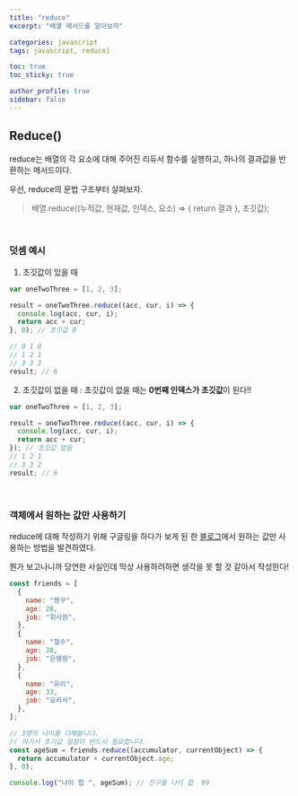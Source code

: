 ```yaml
---
title: "reduce"
excerpt: "배열 메서드를 알아보자"

categories: javascript
tags: javascript, reduce]

toc: true
toc_sticky: true

author_profile: true
sidebar: false
---
```


## Reduce()

reduce는 배열의 각 요소에 대해 주어진 리듀서 함수를 실행하고, 하나의 결과값을 반환하는 메서드이다.

우선, reduce의 문법 구조부터 살펴보자.

> 배열.reduce((누적값, 현재값, 인덱스, 요소) => { return 결과 }, 초깃값);

<br>

### 덧셈 예시

1. 초깃값이 있을 때

```jsx
var oneTwoThree = [1, 2, 3];

result = oneTwoThree.reduce((acc, cur, i) => {
  console.log(acc, cur, i);
  return acc + cur;
}, 0); // 초깃값 0

// 0 1 0
// 1 2 1
// 3 3 2
result; // 6
```

2. 초깃값이 없을 때 : 초깃값이 없을 때는 **0번째 인덱스가 초깃값**이 된다!!

```jsx
var oneTwoThree = [1, 2, 3];

result = oneTwoThree.reduce((acc, cur, i) => {
  console.log(acc, cur, i);
  return acc + cur;
}); // 초깃값 없음
// 1 2 1
// 3 3 2
result; // 6
```

<br>

### 객체에서 원하는 값만 사용하기

reduce에 대해 작성하기 위해 구글링을 하다가 보게 된 한 [블로그](https://tocomo.tistory.com/26)에서 원하는 값만 사용하는 방법을 발견하였다.

뭔가 보고나니까 당연한 사실인데 막상 사용하려하면 생각을 못 할 것 같아서 작성한다!

```jsx
const friends = [
  {
    name: "짱구",
    age: 28,
    job: "회사원",
  },
  {
    name: "철수",
    age: 38,
    job: "은행원",
  },
  {
    name: "유리",
    age: 33,
    job: "요리사",
  },
];

// 3명의 나이를 더해봅니다.
// 여기서 초기값 설정이 반드시 필요합니다.
const ageSum = friends.reduce((accumulator, currentObject) => {
  return accumulator + currentObject.age;
}, 0);

console.log("나이 합 ", ageSum); // 친구들 나이 합  99
```
